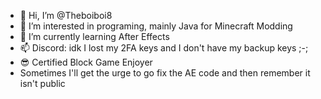 - 👋 Hi, I’m @Theboiboi8
- 👀 I’m interested in programing, mainly Java for Minecraft Modding
- 🌱 I’m currently learning After Effects
- 📫 Discord: idk I lost my 2FA keys and I don't have my backup keys ;-;
- 😎 Certified Block Game Enjoyer
- Sometimes I'll get the urge to go fix the AE code and then remember it isn't public
